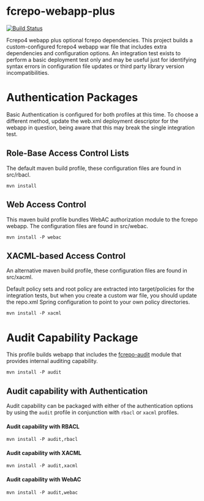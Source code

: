 fcrepo-webapp-plus
==================


[![Build Status](https://travis-ci.org/fcrepo4-exts/fcrepo-webapp-plus.png?branch=master)](https://travis-ci.org/fcrepo4-exts/fcrepo-webapp-plus)

Fcrepo4 webapp plus optional fcrepo dependencies.  This project builds a custom-configured
fcrepo4 webapp war file that includes extra dependencies and configuration options.  An
integration test exists to perform a basic deployment test only and may be useful just for
identifying syntax errors in configuration file updates or third party library version
incompatibilities.

# Authentication Packages

Basic Authentication is configured for both profiles at this time.  To choose a different
method, update the web.xml deployment descriptor for the webapp in question, being aware
that this may break the single integration test.

## Role-Base Access Control Lists

The default maven build profile, these configuration files are found in src/rbacl.
```
mvn install
```

## Web Access Control

This maven build profile bundles WebAC authorization module to the fcrepo webapp. The configuration files are found in src/webac.
```
mvn install -P webac
```

## XACML-based Access Control
An alternative maven build profile, these configuration files are found in src/xacml.

Default policy sets and root policy are extracted into target/policies for the integration
tests, but when you create a custom war file, you should update the repo.xml Spring
configuration to point to your own policy directories.

```
mvn install -P xacml
```

# Audit Capability Package
This profile builds webapp that includes the [fcrepo-audit](https://github.com/fcrepo4-exts/fcrepo-audit) module that provides internal auditing capability.

```
mvn install -P audit
```



## Audit capability with Authentication
Audit capability can be packaged with either of the authentication options by using the ```audit``` profile in conjunction with ```rbacl``` or ```xacml``` profiles.

#### Audit capability with RBACL

```
mvn install -P audit,rbacl
```


#### Audit capability with XACML

```
mvn install -P audit,xacml
```



#### Audit capability with WebAC

```
mvn install -P audit,webac
```

